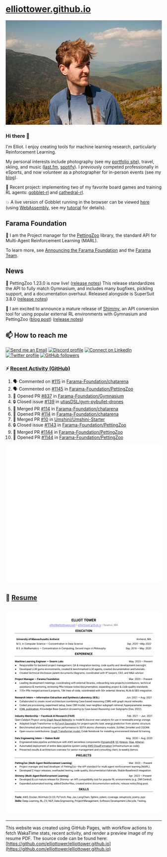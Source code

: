 # [elliottower.github.io](https://github.com/elliottower/elliottower.github.io)

[![A wild Elliot on Mt Washington](https://raw.githubusercontent.com/elliottower/elliottower.github.io/main/src/jpg/DSCF7539-600px.jpg?raw=true)](https://raw.githubusercontent.com/elliottower/elliottower.github.io/main/src/jpg/DSCF7539.jpg?raw=true)

### Hi there 👋

I'm Elliot. I enjoy creating tools for machine learning research, particularly Reinforcement Learning.

My personal interests include photography (see my [portfolio site](https://www.elliottower.com/)), travel, skiing, and music ([last.fm](https://www.last.fm/user/ajsdlfkwer), [spotify](https://open.spotify.com/user/12132818380)). I previously competed professionally in eSports, and now volunteer as a photographer for in-person events (see my [blog](https://www.elliottower.com/stories/?category=events)).

🤖 Recent project: implementing two of my favorite board games and training RL agents: [gobblet-rl](https://github.com/elliottower/gobblet-rl) and [cathedral-rl](https://github.com/elliottower/cathedral-rl). 

💥 A live version of Gobblet running in the browser can be viewed [here](https://elliottower.github.io/gobblet-rl/) (using [WebAssembly](https://webassembly.org/), see my [tutorial](https://github.com/elliottower/gobblet-rl/blob/main/tutorials/WebAssembly/web_assembly.md) for details).

## Farama Foundation

🚀 I am the Project manager for the [PettingZoo](https://github.com/Farama-Foundation/PettingZoo) library, the standard API for Multi-Agent Reinforcement Learning (MARL). 

To learn more, see [Announcing the Farama Foundation](https://farama.org/Announcing-The-Farama-Foundation) and the [Farama Team](https://farama.org/team).

## News

🎉 PettingZoo 1.23.0 is now live! ([release notes](https://github.com/Farama-Foundation/PettingZoo/releases/tag/1.23.0)) This release standardizes the API to fully match Gymnasium, and includes many bugfixes, pickling support, and a documentation overhaul. Released alongside is SuperSuit 3.8.0 ([release notes](https://github.com/Farama-Foundation/SuperSuit/releases/tag/3.8.0)) 

<!-- ![GitHub Release Date](https://img.shields.io/github/release-date/Farama-Foundation/PettingZoo) -->

🎉 I am excited to announce a mature release of [Shimmy](https://github.com/Farama-Foundation/Shimmy), an API conversion tool for using popular external RL environments with Gymnasium and PettingZoo ([blog post](https://farama.org/Announcing-Shimmy)) ([release notes](https://github.com/Farama-Foundation/Shimmy/releases/tag/v1.0.0)) 

## 📫 How to reach me

 [![Send me an Email](https://img.shields.io/badge/email-elliot%40elliottower.com-blue)](mailto:elliot@elliottower.com)
 [![Discord profile](https://img.shields.io/badge/Discord-7289DA?style=flat&logo=discord&logoColor=white)](https://discord.com/users/83091537923145728)
 [![Connect on LinkedIn](https://img.shields.io/badge/--linkedin?label=LinkedIn&logo=LinkedIn&style=social)](https://www.linkedin.com/in/elliot-tower)
 [![Twitter profile](https://img.shields.io/twitter/follow/elliottower?style=social)](https://twitter.com/ElliotTower/)
 [![GitHub followers](https://img.shields.io/github/followers/elliottower?style=social)](https://github.com/elliottower/)

### ⚡ [Recent Activity (GitHub)](https://github.com/elliottower)

<!--START_SECTION:activity-->
1. 🗣 Commented on [#115](https://github.com/Farama-Foundation/chatarena/pull/115#issuecomment-1858037257) in [Farama-Foundation/chatarena](https://github.com/Farama-Foundation/chatarena)
2. 🗣 Commented on [#1145](https://github.com/Farama-Foundation/PettingZoo/issues/1145#issuecomment-1851061729) in [Farama-Foundation/PettingZoo](https://github.com/Farama-Foundation/PettingZoo)
3. 💪 Opened PR [#837](https://github.com/Farama-Foundation/Gymnasium/pull/837) in [Farama-Foundation/Gymnasium](https://github.com/Farama-Foundation/Gymnasium)
4. 🔒 Closed issue [#139](https://github.com/utiasDSL/gym-pybullet-drones/issues/139) in [utiasDSL/gym-pybullet-drones](https://github.com/utiasDSL/gym-pybullet-drones)
5. 🎉 Merged PR [#114](https://github.com/Farama-Foundation/chatarena/pull/114) in [Farama-Foundation/chatarena](https://github.com/Farama-Foundation/chatarena)
6. 💪 Opened PR [#114](https://github.com/Farama-Foundation/chatarena/pull/114) in [Farama-Foundation/chatarena](https://github.com/Farama-Foundation/chatarena)
7. 🎉 Merged PR [#10](https://github.com/Umshini/Umshini-Starter/pull/10) in [Umshini/Umshini-Starter](https://github.com/Umshini/Umshini-Starter)
8. 🔒 Closed issue [#1143](https://github.com/Farama-Foundation/PettingZoo/issues/1143) in [Farama-Foundation/PettingZoo](https://github.com/Farama-Foundation/PettingZoo)
9. 🎉 Merged PR [#1144](https://github.com/Farama-Foundation/PettingZoo/pull/1144) in [Farama-Foundation/PettingZoo](https://github.com/Farama-Foundation/PettingZoo)
10. 💪 Opened PR [#1144](https://github.com/Farama-Foundation/PettingZoo/pull/1144) in [Farama-Foundation/PettingZoo](https://github.com/Farama-Foundation/PettingZoo)
<!--END_SECTION:activity-->


<picture>
  <a href="https://metrics.lecoq.io/insights?user=elliottower">
   <img src="/github-metrics.svg" alt="Metrics">
  </a>
</picture>

## 📄 [Resume](https://elliottower.github.io/src/pdf/resume.pdf)

<!-- PDF-TO-MARKDOWN:START -->
![Page 1](src/png/page1.png "Page 1")
---
<!-- PDF-TO-MARKDOWN:END -->

----

This website was created using GitHub Pages, with workflow actions to fetch WakaTime stats, recent activity, and render a preview image of my resume PDF. The source code can be found here: [https://github.com/elliottower/elliottower.github.io](https://github.com/elliottower/elliottower.github.io)
